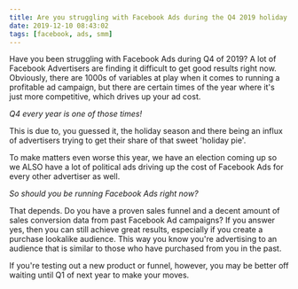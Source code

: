 ```yaml
---
title: Are you struggling with Facebook Ads during the Q4 2019 holiday season?
date: 2019-12-10 08:43:02
tags: [facebook, ads, smm]
---
```


Have you been struggling with Facebook Ads during Q4 of 2019? A lot of Facebook Advertisers are finding it difficult to get good results right now. Obviously, there are 1000s of variables at play when it comes to running a profitable ad campaign, but there are certain times of the year where it's just more competitive, which drives up your ad cost.

*Q4 every year is one of those times!*

This is due to, you guessed it, the holiday season and there being an influx of advertisers trying to get their share of that sweet 'holiday pie'.

To make matters even worse this year, we have an election coming up so we ALSO have a lot of political ads driving up the cost of Facebook Ads for every other advertiser as well.

*So should you be running Facebook Ads right now?*

That depends. Do you have a proven sales funnel and a decent amount of sales conversion data from past Facebook Ad campaigns? If you answer yes, then you can still achieve great results, especially if you create a purchase lookalike audience. This way you know you're advertising to an audience that is similar to those who have purchased from you in the past.

If you're testing out a new product or funnel, however, you may be better off waiting until Q1 of next year to make your moves.

